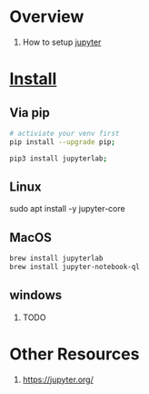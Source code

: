 # Overview
1. How to setup [jupyter](https://jupyter.org/)


# [Install](https://jupyter.org/install)

## Via pip
```bash
# activiate your venv first
pip install --upgrade pip;

pip3 install jupyterlab;
```

## Linux
sudo apt install -y jupyter-core

## MacOS
```bash
brew install jupyterlab
brew install jupyter-notebook-ql
```

## windows
1. TODO

# Other Resources
1. https://jupyter.org/
